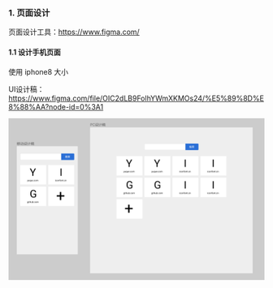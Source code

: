 ### 1. 页面设计

页面设计工具：https://www.figma.com/

#### 1.1 设计手机页面

使用 iphone8 大小

UI设计稿：https://www.figma.com/file/OIC2dLB9FolhYWmXKMOs24/%E5%89%8D%E8%88%AA?node-id=0%3A1

<img src="image/view_design.png" width="800">



